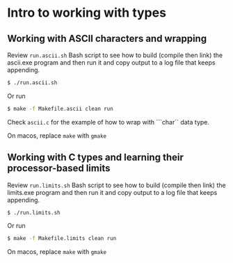 # Intro to working with types

## Working with ASCII characters and wrapping
Review ```run.ascii.sh``` Bash script to see how to build (compile then link) the ascii.exe program and then run it and copy output to a log file that keeps appending.
```bash
$ ./run.ascii.sh
```
Or run
```bash
$ make -f Makefile.ascii clean run
```

Check ```ascii.c``` for the example of how to wrap with ```char`` data type.

On macos, replace ```make``` with ```gmake```

## Working with C types and learning their processor-based limits
Review ```run.limits.sh``` Bash script to see how to build (compile then link) the limits.exe program and then run it and copy output to a log file that keeps appending.
```bash
$ ./run.limits.sh
```
Or run
```bash
$ make -f Makefile.limits clean run
```
On macos, replace ```make``` with ```gmake```

